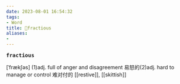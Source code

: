 ```yaml
---
date: 2023-08-01 16:54:32
tags: 
- Word
title: 📖fractious
aliases: 
- 
---
```


<pre><strong>fractious</strong></pre>

[ˈfrækʃəs]
(1)adj. full of anger and disagreement 易怒的(2)adj. hard to manage or control 难对付的
[[restive]], [[skittish]]
